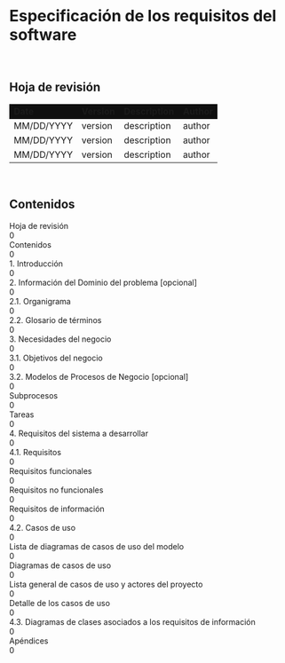 <br>

# Especificación de los requisitos del software

<br>

## Hoja de revisión

<table align = "center">
    <tr bgcolor="fff">
        <td><b>Date</b></td>
        <td><b>Version</b></td>
        <td><b>Description</b></td>
        <td><b>Author</b></td>
    </tr>
    <tr>
        <td>MM/DD/YYYY</td>
        <td>version</td>
        <td>description</td>
        <td>author</td>
    </tr>
        <tr>
        <td>MM/DD/YYYY</td>
        <td>version</td>
        <td>description</td>
        <td>author</td>
    </tr>
        <tr>
        <td>MM/DD/YYYY</td>
        <td>version</td>
        <td>description</td>
        <td>author</td>
    </tr>
</table>

<br>

## Contenidos

<!DOCTYPE html>
<html>
    <head>
        <link rel="stylesheet" href="./css/indiceProyecto.css">
        <meta charset="UTF-8">
    </head>
    <body>
        <div class="table">
            <div class="row">
                <div class="title">Hoja de revisión</div>
                <div class="dots"></div>
                <div class="value">0</div>
            </div>
            <div class="row">
                <div class="title">Contenidos</div>
                <div class="dots"></div>
                <div class="value">0</div>
            </div>
            <div class="row">
                <div class="title">1. Introducción</div>
                <div class="dots"></div>
                <div class="value">0</div>
            </div>
                        <div class="row">
                <div class="title">2. Información del Dominio del problema [opcional]</div>
                <div class="dots"></div>
                <div class="value">0</div>
            </div>
            <div class="row">
                <div class="title">2.1. Organigrama</div>
                <div class="dots"></div>
                <div class="value">0</div>
            </div>
            <div class="row">
                <div class="title">2.2. Glosario de términos</div>
                <div class="dots"></div>
                <div class="value">0</div>
            </div>
                <div class="row">
                <div class="title">3. Necesidades del negocio</div>
                <div class="dots"></div>
                <div class="value">0</div>
            </div>
            <div class="row">
                <div class="title">3.1. Objetivos del negocio</div>
                <div class="dots"></div>
                <div class="value">0</div>
            </div>
            <div class="row">
                <div class="title">3.2. Modelos de Procesos de Negocio [opcional]</div>
                <div class="dots"></div>
                <div class="value">0</div>
            </div>
                <div class="row">
                <div class="title">Subprocesos</div>
                <div class="dots"></div>
                <div class="value">0</div>
            </div>
            <div class="row">
                <div class="title">Tareas</div>
                <div class="dots"></div>
                <div class="value">0</div>
            </div>
                <div class="row">
                <div class="title">4. Requisitos del sistema a desarrollar</div>
                <div class="dots"></div>
                <div class="value">0</div>
            </div>
                    <div class="row">
                <div class="title">4.1. Requisitos</div>
                <div class="dots"></div>
                <div class="value">0</div>
            </div>
                <div class="row">
                <div class="title">Requisitos funcionales</div>
                <div class="dots"></div>
                <div class="value">0</div>
            </div>
            <div class="row">
                <div class="title">Requisitos no funcionales</div>
                <div class="dots"></div>
                <div class="value">0</div>
            </div>
            <div class="row">
                <div class="title">Requisitos de información</div>
                <div class="dots"></div>
                <div class="value">0</div>
            </div>
                <div class="row">
                <div class="title">4.2. Casos de uso</div>
                <div class="dots"></div>
                <div class="value">0</div>
            </div>
                <div class="row">
                <div class="title">Lista de diagramas de casos de uso del modelo</div>
                <div class="dots"></div>
                <div class="value">0</div>
            </div>
                <div class="row">
                <div class="title">Diagramas de casos de uso</div>
                <div class="dots"></div>
                <div class="value">0</div>
            </div>
                <div class="row">
                <div class="title">Lista general de casos de uso y actores del proyecto</div>
                <div class="dots"></div>
                <div class="value">0</div>
            </div>
            </div>
                <div class="row">
                <div class="title">Detalle de los casos de uso</div>
                <div class="dots"></div>
                <div class="value">0</div>
            </div>
                <div class="row">
                <div class="title">4.3. Diagramas de clases asociados a los requisitos de información</div>
                <div class="dots"></div>
                <div class="value">0</div>
            </div>
                <div class="row">
                <div class="title">Apéndices</div>
                <div class="dots"></div>
                <div class="value">0</div>
            </div>
        </div>
    </body>
</html>


